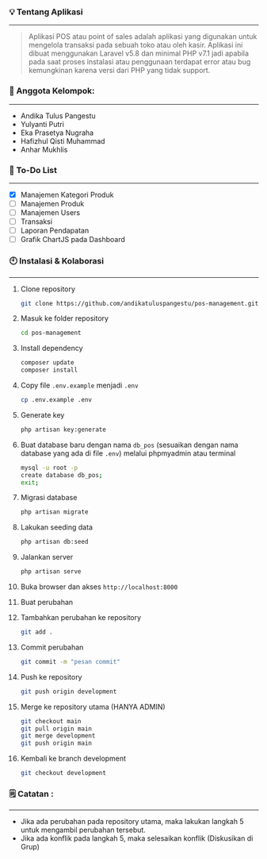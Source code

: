 ### **💡 Tentang Aplikasi**

---

> Aplikasi POS atau point of sales adalah aplikasi yang digunakan untuk mengelola transaksi pada sebuah toko atau oleh kasir. Aplikasi ini dibuat menggunakan Laravel v5.8 dan minimal PHP v7.1 jadi apabila pada saat proses instalasi atau penggunaan terdapat error atau bug kemungkinan karena versi dari PHP yang tidak support.

### **🙇 Anggota Kelompok:**

---

-   Andika Tulus Pangestu
-   Yulyanti Putri
-   Eka Prasetya Nugraha
-   Hafizhul Qisti Muhammad
-   Anhar Mukhlis

### **📝 To-Do List**

---

-   [x] Manajemen Kategori Produk
-   [ ] Manajemen Produk
-   [ ] Manajemen Users
-   [ ] Transaksi
-   [ ] Laporan Pendapatan
-   [ ] Grafik ChartJS pada Dashboard

### **🕙 Instalasi & Kolaborasi**

---

1. Clone repository
    
    ```bash
    git clone https://github.com/andikatuluspangestu/pos-management.git
    ```

2. Masuk ke folder repository
    
    ```bash
    cd pos-management
    ```

3. Install dependency
    
    ```bash
    composer update
    composer install
    ```

4. Copy file `.env.example` menjadi `.env`
    
    ```bash
    cp .env.example .env
    ```

5. Generate key
    
    ```bash
    php artisan key:generate
    ```

6. Buat database baru dengan nama `db_pos` (sesuaikan dengan nama database yang ada di file `.env`) melalui phpmyadmin atau terminal
    
    ```bash
    mysql -u root -p
    create database db_pos;
    exit;
    ```

7. Migrasi database
    
    ```bash
    php artisan migrate
    ```
    
8. Lakukan seeding data
    
    ```bash
    php artisan db:seed
    ```

9. Jalankan server
    
    ```bash
    php artisan serve
    ```

10. Buka browser dan akses `http://localhost:8000`

11. Buat perubahan
12. Tambahkan perubahan ke repository
    
    ```bash
    git add .
    ```

13. Commit perubahan
    
    ```bash
    git commit -m "pesan commit"
    ```

14. Push ke repository
    
    ```bash
    git push origin development
    ```

15. Merge ke repository utama (HANYA ADMIN)
    
    ```bash
    git checkout main
    git pull origin main
    git merge development
    git push origin main
    ```

16. Kembali ke branch development
    
    ```bash
    git checkout development
    ```

### **🗒 Catatan :**

---

-   Jika ada perubahan pada repository utama, maka lakukan langkah 5 untuk mengambil perubahan tersebut.
-   Jika ada konflik pada langkah 5, maka selesaikan konflik (Diskusikan di Grup)



